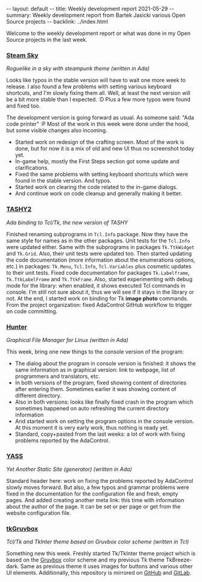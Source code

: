-- layout: default
-- title: Weekly development report 2021-05-29
-- summary: Weekly development report from Bartek Jasicki various Open Source projects
-- backlink: ../index.html

Welcome to the weekly development report or what was done in my Open Source
projects in the last week.

### [Steam Sky](https://www.laeran.pl/repositories/steamsky)

*Roguelike in a sky with steampunk theme (written in Ada)*

Looks like typos in the stable version will have to wait one more week to
release. I also found a few problems with setting various keyboard shortcuts,
and I'm slowly fixing them all. Well, at least the next version will be a bit
more stable than I expected. :D Plus a few more typos were found and fixed
too.

The development version is going forward as usual. As someone said: "Ada code
printer" :P Most of the work in this week were done under the hood, but some
visible changes also incoming.

* Started work on redesign of the crafting screen. Most of the work is done,
  but for now it is a mix of old and new UI thus no screenshot today yet.
* In-game help, mostly the First Steps section got some update and
  clarifications.
* Fixed the same problems with setting keyboard shortcuts which were found in
  the stable version. And typos.
* Started work on clearing the code related to the in-game dialogs.
* And continue work on code cleanup and generally making it better.

### [TASHY2](https://www.laeran.pl/repositories/tashy2)

*Ada binding to Tcl/Tk, the new version of TASHY*

Finished renaming subprograms in `Tcl.Info` package. Now they have the same
style for names as in the other packages. Unit tests for the `Tcl.Info` were
updated either. Same with the subprograms in packages `Tk.TtkWidget` and
`Tk.Grid`. Also, their unit tests were updated too. Then started updating the
code documentation (more information about the enumerations options, etc.) in
packages: `Tk.Menu`, `Tcl.Info`, `Tcl.Variables` plus cosmetic updates to
their unit tests. Fixed code documentation for packages `Tk.Labelframe`,
`Tk.TtkLabelFrame` and `Tk.TtkFrame`. Also, started experimenting with debug
mode for the library: when enabled, it shows executed Tcl commands in console.
I'm still not sure about it, thus we will see if it stays in the library or not.
At the end, I started work on binding for Tk **image photo** commands.
From the project organization: fixed AdaControl GitHub workflow to trigger on
code committing.

### [Hunter](https://www.laeran.pl/repositories/hunter)

*Graphical File Manager for Linux (written in Ada)*

This week, bring one new things to the console version of the program:

* The dialog about the program in console version is finished: it shows the
  same information as in graphical version: link to webpage, list of
  programmers and translators, etc.
* In both versions of the program, fixed showing content of directories after
  entering them. Sometimes earlier it was showing content of different
  directory.
* Also in both versions: looks like finally fixed crash in the program which
  sometimes happened on auto refreshing the current directory information
* And started work on setting the program options in the console version. At
  this moment it is very early work, thus nothing is ready yet.
* Standard, copy+pasted from the last weeks: a lot of work with fixing problems
  reported by the AdaControl.

### [YASS](https://www.laeran.pl/repositories/yass)

*Yet Another Static Site (generator) (written in Ada)*

Standard header here: work on fixing the problems reported by AdaControl slowly
moves forward. But also, a few typos and grammar problems were fixed in the
documentation for the configuration file and fresh, empty pages. And added
creating another meta link: this time with information about the author of the
page. It can be set or per page or get from the website configuration file.

### [tkGruvbox](https://www.laeran.pl/repositories/tkgruvbox)

*Tcl/Tk and TkInter theme based on Gruvbox color scheme (written in Tcl)*

Something new this week. Freshly started Tk/TkInter theme project which is
based on the [Gruvbox](https://github.com/morhetz/gruvbox) color scheme and my
previous Tk theme TkBreeze-dark. Same as previous theme it uses images for
buttons and various other UI elements. Additionally, this repository is mirrored
on [GitHub](https://github.com/thindil/tkgruvbox) and [GitLab](https://gitlab.com/thindil/tkgruvbox).
